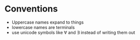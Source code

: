 # Conventions

* Uppercase names expand to things
* lowercase names are terminals
* use unicode symbols like ∀ and ∃ instead of writing them out
